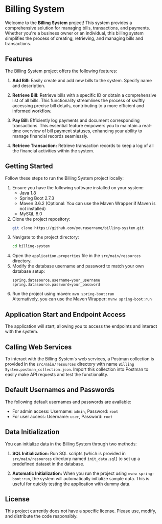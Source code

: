 # Billing System

Welcome to the **Billing System** project! This system provides a comprehensive solution for managing bills, transactions, and payments. Whether you're a business owner or an individual, this billing system simplifies the process of creating, retrieving, and managing bills and transactions.

## Features

The Billing System project offers the following features:

1. **Add Bill:** Easily create and add new bills to the system. Specify name and description.

2. **Retrieve Bill:**
   Retrieve bills with a specific ID or obtain a comprehensive list of all bills. This functionality streamlines the process of swiftly accessing precise bill details, contributing to a more efficient and informed workflow.

3. **Pay Bill:** Efficiently log payments and document corresponding transactions. This essential feature empowers you to maintain a real-time overview of bill payment statuses, enhancing your ability to manage financial records seamlessly.

4. **Retrieve Transaction:** Retrieve transaction records to keep a log of all the financial activities within the system.

## Getting Started

Follow these steps to run the Billing System project locally:


1. Ensure you have the following software installed on your system:
   - Java 1.8
   - Spring Boot 2.7.3
   - Maven 3.6.2 (Optional: You can use the Maven Wrapper if Maven is not installed)
   - MySQL 8.0
2. Clone the project repository:
   ```bash
   git clone https://github.com/yourusername/billing-system.git
3. Navigate to the project directory: 
   ```bash
   cd billing-system
4. Open the `application.properties` file in the `src/main/resources` directory.
5. Modify the database username and password to match your own database setup:
   ```properties
   spring.datasource.username=your_username
   spring.datasource.password=your_password
   ```
6. Run the project using maven: `mvn spring-boot:run`\
   Alternatively, you can use the Maven Wrapper: `mvnw spring-boot:run`

## Application Start and Endpoint Access

The application will start, allowing you to access the endpoints and interact with the system.

## Calling Web Services

To interact with the Billing System's web services, a Postman collection is provided in the `src/main/resources` directory with name `Billing System.postman_collection.json`. Import this collection into Postman to easily make API requests and test the functionality.

## Default Usernames and Passwords

The following default usernames and passwords are available:

- For admin access: Username: `admin`, Password: `root`
- For user access: Username: `user`, Password: `root`

## Data Initialization

You can initialize data in the Billing System through two methods:

1. **SQL Initialization:** Run SQL scripts (which is provided in `src/main/resources` directory named `init_data.sql`) to set up a predefined dataset in the database.

2. **Automatic Initialization:** When you run the project using `mvnw spring-boot:run`, the system will automatically initialize sample data. This is useful for quickly testing the application with dummy data.

## License

This project currently does not have a specific license. Please use, modify, and distribute the code responsibly.

